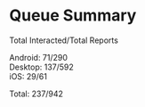 # Queue Summary

Total Interacted/Total Reports

Android: 71/290  
Desktop: 137/592  
iOS: 29/61

Total: 237/942

